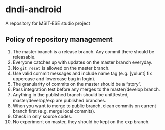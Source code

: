 # dndi-android
A repository for MSIT-ESE studio project

## Policy of repository management

1. The master branch is a release branch. Any commit there should be releasable.
2. Everyone catches up with updates on the master branch everyday.
3. No `git reset` is allowed on the master branch.
4. Use valid commit messages and include name tag (e.g. [yulunt] fix uppercase and lowercase bug in login).
5. The granularity of commits on the master should be a “story”.
6. Pass integration test before any merges to the master/develop branch.
7. Anything in the published branch should be unitttested, master/develop/exp are published branches.
8. When you want to merge to public branch, clean commits on current branch first (e.g. merge local commits).
9. Check in only source codes.
10. No experiment on master, they should be kept on the exp branch.

